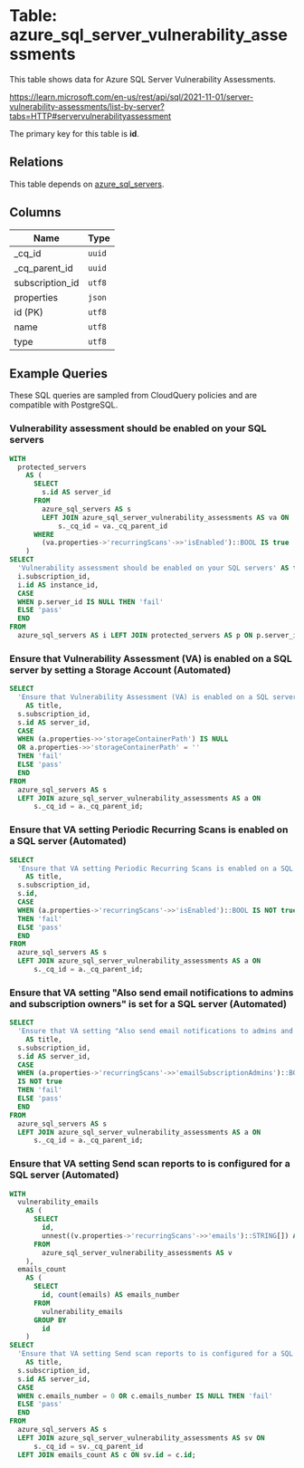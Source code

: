 # Table: azure_sql_server_vulnerability_assessments

This table shows data for Azure SQL Server Vulnerability Assessments.

https://learn.microsoft.com/en-us/rest/api/sql/2021-11-01/server-vulnerability-assessments/list-by-server?tabs=HTTP#servervulnerabilityassessment

The primary key for this table is **id**.

## Relations

This table depends on [azure_sql_servers](azure_sql_servers).

## Columns

| Name          | Type          |
| ------------- | ------------- |
|_cq_id|`uuid`|
|_cq_parent_id|`uuid`|
|subscription_id|`utf8`|
|properties|`json`|
|id (PK)|`utf8`|
|name|`utf8`|
|type|`utf8`|

## Example Queries

These SQL queries are sampled from CloudQuery policies and are compatible with PostgreSQL.

### Vulnerability assessment should be enabled on your SQL servers

```sql
WITH
  protected_servers
    AS (
      SELECT
        s.id AS server_id
      FROM
        azure_sql_servers AS s
        LEFT JOIN azure_sql_server_vulnerability_assessments AS va ON
            s._cq_id = va._cq_parent_id
      WHERE
        (va.properties->'recurringScans'->>'isEnabled')::BOOL IS true
    )
SELECT
  'Vulnerability assessment should be enabled on your SQL servers' AS title,
  i.subscription_id,
  i.id AS instance_id,
  CASE
  WHEN p.server_id IS NULL THEN 'fail'
  ELSE 'pass'
  END
FROM
  azure_sql_servers AS i LEFT JOIN protected_servers AS p ON p.server_id = i.id;
```

### Ensure that Vulnerability Assessment (VA) is enabled on a SQL server by setting a Storage Account (Automated)

```sql
SELECT
  'Ensure that Vulnerability Assessment (VA) is enabled on a SQL server by setting a Storage Account (Automated)'
    AS title,
  s.subscription_id,
  s.id AS server_id,
  CASE
  WHEN (a.properties->>'storageContainerPath') IS NULL
  OR a.properties->>'storageContainerPath' = ''
  THEN 'fail'
  ELSE 'pass'
  END
FROM
  azure_sql_servers AS s
  LEFT JOIN azure_sql_server_vulnerability_assessments AS a ON
      s._cq_id = a._cq_parent_id;
```

### Ensure that VA setting Periodic Recurring Scans is enabled on a SQL server (Automated)

```sql
SELECT
  'Ensure that VA setting Periodic Recurring Scans is enabled on a SQL server (Automated)'
    AS title,
  s.subscription_id,
  s.id,
  CASE
  WHEN (a.properties->'recurringScans'->>'isEnabled')::BOOL IS NOT true
  THEN 'fail'
  ELSE 'pass'
  END
FROM
  azure_sql_servers AS s
  LEFT JOIN azure_sql_server_vulnerability_assessments AS a ON
      s._cq_id = a._cq_parent_id;
```

### Ensure that VA setting "Also send email notifications to admins and subscription owners" is set for a SQL server (Automated)

```sql
SELECT
  'Ensure that VA setting "Also send email notifications to admins and subscription owners" is set for a SQL server (Automated)'
    AS title,
  s.subscription_id,
  s.id AS server_id,
  CASE
  WHEN (a.properties->'recurringScans'->>'emailSubscriptionAdmins')::BOOL
  IS NOT true
  THEN 'fail'
  ELSE 'pass'
  END
FROM
  azure_sql_servers AS s
  LEFT JOIN azure_sql_server_vulnerability_assessments AS a ON
      s._cq_id = a._cq_parent_id;
```

### Ensure that VA setting Send scan reports to is configured for a SQL server (Automated)

```sql
WITH
  vulnerability_emails
    AS (
      SELECT
        id,
        unnest((v.properties->'recurringScans'->>'emails')::STRING[]) AS emails
      FROM
        azure_sql_server_vulnerability_assessments AS v
    ),
  emails_count
    AS (
      SELECT
        id, count(emails) AS emails_number
      FROM
        vulnerability_emails
      GROUP BY
        id
    )
SELECT
  'Ensure that VA setting Send scan reports to is configured for a SQL server (Automated)'
    AS title,
  s.subscription_id,
  s.id AS server_id,
  CASE
  WHEN c.emails_number = 0 OR c.emails_number IS NULL THEN 'fail'
  ELSE 'pass'
  END
FROM
  azure_sql_servers AS s
  LEFT JOIN azure_sql_server_vulnerability_assessments AS sv ON
      s._cq_id = sv._cq_parent_id
  LEFT JOIN emails_count AS c ON sv.id = c.id;
```


